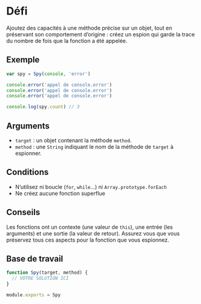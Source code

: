# Défi

Ajoutez des capacités à une méthode précise sur un objet, tout en préservant son comportement d’origine : créez un espion qui garde la trace du nombre de fois que la fonction a été appelée.

## Exemple

```js
var spy = Spy(console, 'error')

console.error('appel de console.error')
console.error('appel de console.error')
console.error('appel de console.error')

console.log(spy.count) // 3
```

## Arguments

* `target` : un objet contenant la méthode `method`.
* `method` : une `String` indiquant le nom de la méthode de `target` à espionner.

## Conditions

* N’utilisez ni boucle (`for`, `while`…) ni `Array.prototype.forEach`
* Ne créez aucune fonction superflue

## Conseils

Les fonctions ont un contexte (une valeur de `this`), une entrée (les arguments) et une sortie (la valeur de retour).  Assurez vous que vous préservez tous ces aspects pour la fonction que vous espionnez.

## Base de travail

```js
function Spy(target, method) {
  // VOTRE SOLUTION ICI
}

module.exports = Spy
```
